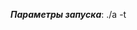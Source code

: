 ___Параметры запуска___:  ./a -t <Title> [-species <3>] [-dim <1>] [-al <0.400000>] [-points <512>] [-a <2.000000>]
[-b <b [Species]>...] [-dvec <d [Species]>...] [-dmat <d' [Species * Species]>...] [-sw <sigma w [Species * Species]>...] [-sm <sigma m [Species]>...]  
___Запуск___: ./a -t file4 -dim 1 -al 0.300000 -points 4096 -a 3.000000 -b 0.399 0.4 0.402 -dvec 0.201 0.202 0.1999 -dmat 0.001 0.001 0.001 0.001 0.001 0.001 0.001 0.001 0.001 -sw 0.04 0.04 0.04 0.04 0.04 0.04 0.04 0.04 0.04 -sm 0.04 0.04 0.04
